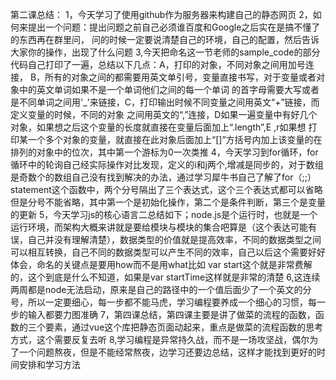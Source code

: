 第二课总结：
1，今天学习了使用github作为服务器来构建自己的静态网页
2，如何来提出一个问题：提出问题之前自己必须谁百度和Google之后实在是搞不懂了的东西再在群里问，
问的时候一定要说清楚自己的环境，自己的配置，然后告诉大家你的操作，出现了什么问题
3,今天把命名这一节老师的sample_code的部分代码自己打印了一遍，总结以下几点：A，打印的对象，不同对象之间用加号连接，
B，所有的对象之间的都需要用英文单引号，变量直接书写，对于变量或者对象中的英文单词如果不是一个单词他们之间的每一个单词
的首字母需要大写或者是不同单词之间用'_'来链接，C，打印输出时候不同变量之间用英文“+”链接，而定义变量的时候，不同的对象
之间用英文的“,”连接，D如果一遍变量中有好几个对象，如果想之后这个变量的长度就直接在变量后面加上“.length”,E ,r如果想
打印某一个多个对象的变量，就直接在此对象后面加上“[]”方括号内加上该变量的在排列的对象中的位次，其中第一个游标为0一次类推
4，今天学习到for循环，for循环中的轮询自己经实际操作对比发现，定义的i和j两个,增减是同步的，对于数组是奇数个的数组自己没有找到解决的办法，通过学习犀牛书自己了解了for（;;）statement这个函数中，两个分号隔出了三个表达式，这个三个表达式都可以省略但是分号不能省略，其中第一个是初始化操作，第二个是条件判断，第三个是变量的更新
5，今天学习js的核心语言二总结如下；node.js是个运行时，也就是一个运行环境，而架构大概来讲就是要给模块与模块的集合吧算是（这个表达可能有误，自己并没有理解清楚），数据类型的价值就是提高效率，不同的数据类型之间可以相互转换，自己不同的数据类型可以产生不同的效率，自己以后这个需要好好体会，命名的关键点是要用how而不是用what比如 var start这个就是非常费解的，这个到底是什么不知道，如果是var startTime这样就是非常的清楚
6,这连续两周都是node无法启动，原来是自己的路径中的一个值后面少了一个英文的分号，所以一定要细心，每一步都不能马虎，学习编程要养成一个细心的习惯，每一步的输入都要力图准确
7，第四课总结，第四课主要是讲了做菜的流程的函数，函数的三个要素，通过vue这个库把静态页面动起来，重点是做菜的流程函数的思考方式，这个需要反复去听
8,学习编程是异常持久战，而不是一场攻坚战，偶尔为了一个问题熬夜，但是不能经常熬夜，边学习还要边总结，这样才能找到更好的时间安排和学习方法